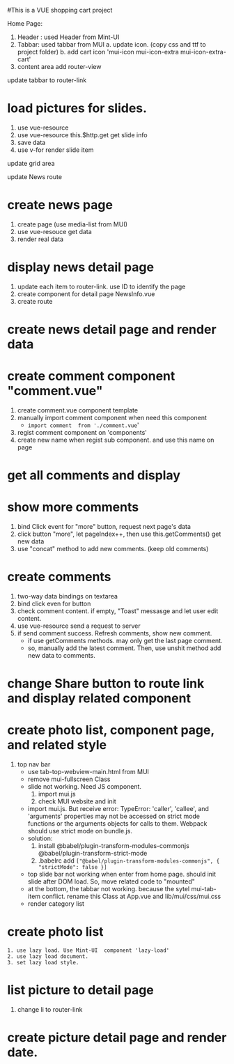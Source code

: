 #This is a VUE shopping cart project



Home Page:
1. Header : used Header from Mint-UI
2. Tabbar:  used tabbar from MUI
    a. update icon. (copy css and ttf to project folder)
    b. add cart icon 'mui-icon mui-icon-extra mui-icon-extra-cart'
3. content area add router-view


update tabbar to router-link

# load pictures for slides.
1. use vue-resource
2. use vue-resource this.$http.get get slide info
3. save data
4. use v-for render slide item


update grid area


update News route

# create news page
1. create page  (use media-list from MUI)
2. use vue-resouce get data
3. render real data

# display news detail page
1. update each item to router-link.  use ID to identify the page
2. create component for detail page  NewsInfo.vue
3. create route

# create news detail page and render data

# create comment component "comment.vue" 
1. create comment.vue component template
2. manually import comment component when need this component
   + `import comment  from './comment.vue`'
3. regist comment component on 'components' 
4. create new name when regist sub component. and use this name on page

# get all comments and display


# show more comments
1. bind Click event for "more" button, request next page's data
2. click button "more", let pageIndex++, then use this.getComments() get new data
3. use "concat" method to add new comments. (keep old comments)

# create comments
1. two-way data bindings on textarea
2. bind click even for button
3. check comment content. if empty, "Toast" messasge and let user edit content.
4. use vue-resource send a request to server
5. if send comment success. Refresh comments, show new comment.
    + if use getComments methods. may only get the last page comment.
    + so, manually add the latest comment. Then, use unshit method add new data to comments.

# change Share button to route link and display related component

# create photo list,  component page, and related style
1. top nav bar
    + use tab-top-webview-main.html from MUI
    + remove mui-fullscreen Class
    + slide not working. Need JS component. 
        1. import mui.js
        2. check MUI website and init 
    + import mui.js. But receive error: TypeError: 'caller', 'callee', and 'arguments' properties may not be accessed on strict mode functions or the arguments objects for calls to them. Webpack should use strict mode on bundle.js.
    + solution:
        1. install @babel/plugin-transform-modules-commonjs @babel/plugin-transform-strict-mode
        2. .babelrc add `["@babel/plugin-transform-modules-commonjs", { "strictMode": false }]`
    + top slide bar not working when enter from home page. should init slide after DOM load. So, move related code to "mounted"
    + at the bottom, the tabbar not working. because the sytel mui-tab-item conflict. rename this Class at App.vue and lib/mui/css/mui.css
    + render category list
# create photo list
    1. use lazy load. Use Mint-UI  component 'lazy-load'
    2. use lazy load document.
    3. set lazy load style.

# list picture to detail page
1. change li to router-link

# create picture detail page and render date.





